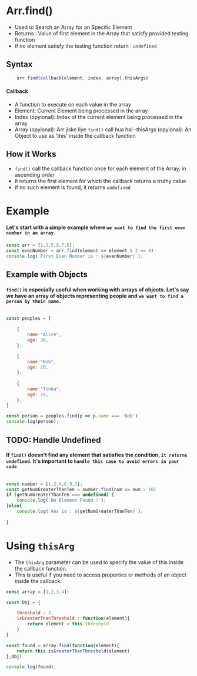 # Arr.find()

- Used to Search an Array for an Specific Element 
- Returns : Value of first element in the Array that satisfy provided testing function 
- if no element satisfy the testing function return : `undefined`

## Syntax
```javascript
    arr.find(callback(element, index, array),thisArgs)
```

#### Callback

- A function to execute on each value in the array
- Element: Current Element being processed in the array
- Index (opyional): Index of the current element being processed in the array
- Array (opyional): Arr jiske liye `find()` call hua hai
-thisArgs (opyional): An Object to use as 'this' inside the callback function

## How it Works
- `find()` call the callback function once for each element of the Array, in ascending order
- it returns the first element for which the callback returns a truthy calue 
- if no such element is found, it returns `undefined`


# Example

#### Let's start with a simple example where `we want to find the first even number in an array.`
```javascript
const arr = [1,3,5,8,7,6];
const evenNumber = arr.find(element => element % 2 == 0)
console.log(`First Even Number is : ${evenNumber}`);
```

## Example with Objects
#### `find()` is especially useful when working with arrays of objects. Let's say we have an array of objects representing people and `we want to find a person by their name.`

```javascript

const peoples = [

    {
        name:"Alice",
        age: 30,
    },

    {
        name:"Bob",
        age: 20,
    },
    
    {
        name:"Tinku",
        age: 10,
    },
]

const person = peoples.find(p => p.name === 'Bob')
console.log(person);

```

## TODO: Handle Undefined
#### If `find()` doesn't find any element that satisfies the condition, `it returns undefined`. It's important to `handle this case to avoid errors in your code`

```javascript

const number = [1,2,4,6,9,3];
const getNumGreaterThanTen = number.find(num => num > 10)
if (getNumGreaterThanTen === undefined) {
    console.log(`No Element Found !`);
}else{
    console.log(`Ans is : ${getNumGreaterThanTen}`);
    
}

```

# Using `thisArg`
- The `thisArg` parameter can be used to specify the value of this inside the callback function. 
- This is useful if you need to access properties or methods of an object inside the callback.

```javascript
const array = [1,2,3,4];

const Obj = {

    threshold : 3,
    isGreaterThanThreshold : function(element){
        return element > this.threshold
    }
}

const found = array.find(function(element){
    return this.isGreaterThanThreshold(element)
},Obj)

console.log(found);

```

